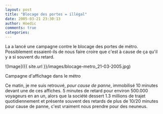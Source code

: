 ```yaml
---
layout: post
title: "Blocage des portes = illégal"
date: 2005-03-21 23:30:13
author: Hoedic
comments: true
categories: 
---
```



La  a lancé une campagne contre le blocage des portes de métro. Possiblement essaient-ils de nous faire croire que c'est à cause de ça qu'il y a si souvent du retard.

![Image]({{ site.url }}/images/blocage-metro_21-03-2005.jpg)
<div class="photoattrib">Campagne d'affichage dans le métro</div>



Ce matin, je me suis retrouvé, *pour cause de panne*, immobilisé 10 minutes devant une de ces affiches. 5 minutes de retard pour environ 500.000 voyageurs en an un, alors que la société dessert 1.3 millions de trajet quotidiennement et présente souvent des retards de plus de 10/20 minutes pour cause de panne, c'est vraiment nous prendre pour des neuneus.